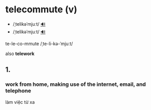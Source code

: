 # telecommute (v)

- /ˌtelikəˈmjuːt/ [🔊](https://www.oxfordlearnersdictionaries.com/media/english/uk_pron/t/tel/telec/telecommute__gb_1.mp3)
- /ˌtelikəˈmjuːt/ [🔊](https://www.oxfordlearnersdictionaries.com/media/english/us_pron/t/tel/telec/telecommute__us_1.mp3)

te-le-co-mmute /ˌte-li-kə-ˈmjuːt/

also **telework**

## 1.

### work from home, making use of the internet, email, and telephone

làm việc từ xa